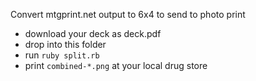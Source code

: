 Convert mtgprint.net output to 6x4 to send to photo print

- download your deck as deck.pdf
- drop into this folder
- run `ruby split.rb`
- print `combined-*.png` at your local drug store

